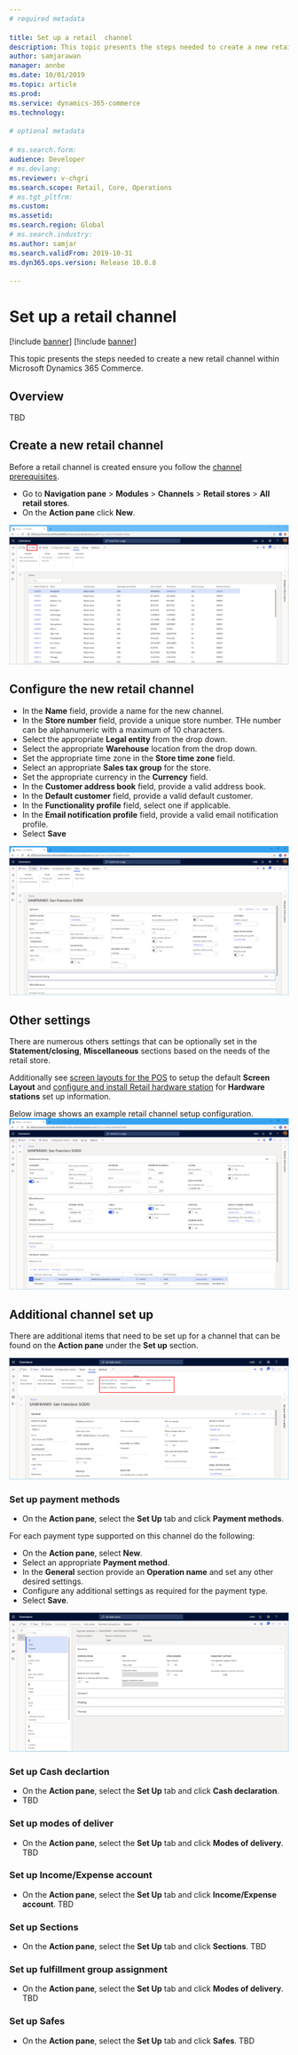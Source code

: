```yaml
---
# required metadata

title: Set up a retail  channel
description: This topic presents the steps needed to create a new retail channel within Microsoft Dynamics 365 Commerce.
author: samjarawan
manager: annbe
ms.date: 10/01/2019
ms.topic: article
ms.prod: 
ms.service: dynamics-365-commerce
ms.technology: 

# optional metadata

# ms.search.form: 
audience: Developer
# ms.devlang: 
ms.reviewer: v-chgri
ms.search.scope: Retail, Core, Operations
# ms.tgt_pltfrm: 
ms.custom: 
ms.assetid: 
ms.search.region: Global
# ms.search.industry: 
ms.author: samjar
ms.search.validFrom: 2019-10-31
ms.dyn365.ops.version: Release 10.0.8

---
```

# Set up a retail channel

[!include [banner](../includes/preview-banner.md)]
[!include [banner](../includes/banner.md)]

This topic presents the steps needed to create a new retail channel within Microsoft Dynamics 365 Commerce.

## Overview
TBD

## Create a new retail channel
Before a retail channel is created ensure you follow the [channel prerequisites](channels-prerequisites.md).

* Go to **Navigation pane** > **Modules** > **Channels** > **Retail stores** > **All retail stores**.
* On the **Action pane** click **New**.

![New retail channel](media/channel-setup-retail-1.png)

## Configure the new retail channel
* In the **Name** field, provide a name for the new channel.
* In the **Store number** field, provide a unique store number. THe number can be alphanumeric with a maximum of 10 characters.
* Select the appropriate **Legal entity** from the drop down.
* Select the appropriate **Warehouse** location from the drop down.
* Set the appropriate time zone in the **Store time zone** field.
* Select an appropriate **Sales tax group** for the store.
* Set the appropriate currency in the **Currency** field.
* In the **Customer address book** field, provide a valid address book.
* In the **Default customer** field, provide a valid default customer.
* In the **Functionality profile** field, select one if applicable.
* In the **Email notification profile** field, provide a valid email notification profile.
* Select **Save**

![Example retail channel](media/channel-setup-retail-2.png)

## Other settings
There are numerous others settings that can be optionally set in the **Statement/closing**, **Miscellaneous** sections based on the needs of the retail store.

Additionally see [screen layouts for the POS](https://docs.microsoft.com/en-us/dynamics365/retail/pos-screen-layouts?toc=/dynamics365/commerce/toc.json) to setup the default **Screen Layout** and [configure and install Retail hardware station](https://docs.microsoft.com/en-us/dynamics365/retail/retail-hardware-station-configuration-installation) for **Hardware stations** set up information.

Below image shows an example retail channel setup configuration.
![Example retail channel configuration](media/channel-setup-retail-3.png)

## Additional channel set up
There are additional items that need to be set up for a channel that can be found on the **Action pane** under the **Set up** section.

![Set up channel](media/channel-setup-retail-4.png)

### Set up payment methods
* On the **Action pane**, select the **Set Up** tab and click **Payment methods**.

For each payment type supported on this channel do the following:
* On the **Action pane**, select **New**.
* Select an appropriate **Payment method**.
* In the **General** section provide an **Operation name** and set any other desired settings.
* Configure any additional settings as required for the payment type.
* Select **Save**.

![Example payment methods](media/channel-setup-retail-5.png)

### Set up Cash declartion
* On the **Action pane**, select the **Set Up** tab and click **Cash declaration**.
* TBD

### Set up modes of deliver
* On the **Action pane**, select the **Set Up** tab and click **Modes of delivery**.
TBD

### Set up Income/Expense account
* On the **Action pane**, select the **Set Up** tab and click **Income/Expense account**.
TBD

### Set up Sections
* On the **Action pane**, select the **Set Up** tab and click **Sections**.
TBD

### Set up fulfillment group assignment
* On the **Action pane**, select the **Set Up** tab and click **Modes of delivery**.
TBD

### Set up Safes
* On the **Action pane**, select the **Set Up** tab and click **Safes**.
TBD
